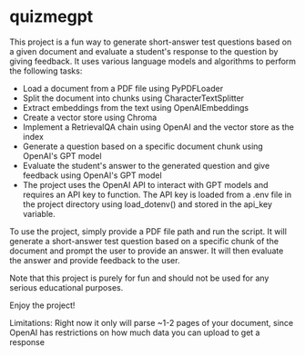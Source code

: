 # quizmegpt

This project is a fun way to generate short-answer test questions based on a given document and evaluate a student's response to the question by giving feedback. It uses various language models and algorithms to perform the following tasks:

- Load a document from a PDF file using PyPDFLoader
- Split the document into chunks using CharacterTextSplitter
- Extract embeddings from the text using OpenAIEmbeddings
- Create a vector store using Chroma
- Implement a RetrievalQA chain using OpenAI and the vector store as the index
- Generate a question based on a specific document chunk using OpenAI's GPT model
- Evaluate the student's answer to the generated question and give feedback using OpenAI's GPT model
- The project uses the OpenAI API to interact with GPT models and requires an API key to function. The API key is loaded from a .env file in the project directory using load_dotenv() and stored in the api_key variable.

To use the project, simply provide a PDF file path and run the script. It will generate a short-answer test question based on a specific chunk of the document and prompt the user to provide an answer. It will then evaluate the answer and provide feedback to the user.

Note that this project is purely for fun and should not be used for any serious educational purposes.

Enjoy the project!

Limitations: Right now it only will parse ~1-2 pages of your document, since OpenAI has restrictions on how much data you can upload to get a response
